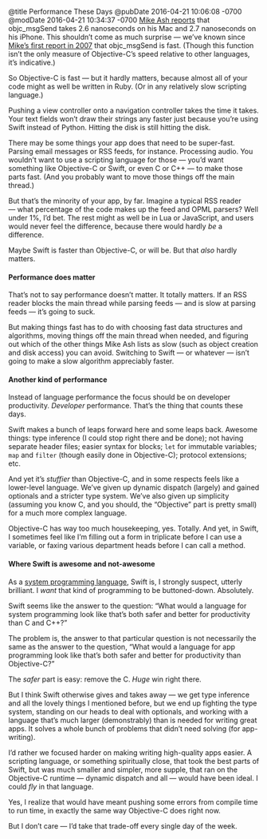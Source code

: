 @title Performance These Days
@pubDate 2016-04-21 10:06:08 -0700
@modDate 2016-04-21 10:34:37 -0700
<a href="https://mikeash.com/pyblog/friday-qa-2016-04-15-performance-comparisons-of-common-operations-2016-edition.html">Mike Ash reports</a> that objc\_msgSend takes 2.6 nanoseconds on his Mac and 2.7 nanoseconds on his iPhone. This shouldn’t come as much surprise — we’ve known since <a href="https://www.mikeash.com/pyblog/performance-comparisons-of-common-operations.html">Mike’s first report in 2007</a> that objc\_msgSend is fast. (Though this function isn’t the only measure of Objective-C’s speed relative to other languages, it’s indicative.)

So Objective-C is fast — but it hardly matters, because almost all of your code might as well be written in Ruby. (Or in any relatively slow scripting language.)

Pushing a view controller onto a navigation controller takes the time it takes. Your text fields won’t draw their strings any faster just because you’re using Swift instead of Python. Hitting the disk is still hitting the disk.

There may be some things your app does that need to be super-fast. Parsing email messages or RSS feeds, for instance. Processing audio. You wouldn’t want to use a scripting language for those — you’d want something like Objective-C or Swift, or even C or C++ — to make those parts fast. (And you probably want to move those things off the main thread.)

But that’s the minority of your app, by far. Imagine a typical RSS reader — what percentage of the code makes up the feed and OPML parsers? Well under 1%, I’d bet. The rest might as well be in Lua or JavaScript, and users would never feel the difference, because there would hardly *be* a difference.

Maybe Swift is faster than Objective-C, or will be. But that *also* hardly matters.

#### Performance does matter

That’s not to say performance doesn’t matter. It totally matters. If an RSS reader blocks the main thread while parsing feeds — and is slow at parsing feeds — it’s going to suck.

But making things fast has to do with choosing fast data structures and algorithms, moving things off the main thread when needed, and figuring out which of the other things Mike Ash lists as slow (such as object creation and disk access) you can avoid. Switching to Swift — or whatever — isn’t going to make a slow algorithm appreciably faster. 

#### Another kind of performance

Instead of language performance the focus should be on developer productivity. *Developer* performance. That’s the thing that counts these days.

Swift makes a bunch of leaps forward here and some leaps back. Awesome things: type inference (I could stop right there and be done); not having separate header files; easier syntax for blocks; `let` for immutable variables; `map` and `filter` (though easily done in Objective-C); protocol extensions; etc.

And yet it’s *stuffier* than Objective-C, and in some respects feels like a lower-level language. We’ve given up dynamic dispatch (largely) and gained optionals and a stricter type system. We’ve also given up simplicity (assuming you know C, and you should, the “Objective” part is pretty small) for a much more complex language.

Objective-C has way too much housekeeping, yes. Totally. And yet, in Swift, I sometimes feel like I’m filling out a form in triplicate before I can use a variable, or faxing various department heads before I can call a method.

#### Where Swift is awesome and not-awesome

As a <a href="https://en.wikipedia.org/wiki/System_programming_language">system programming language</a>, Swift is, I strongly suspect, utterly brilliant. I *want* that kind of programming to be buttoned-down. Absolutely.

Swift seems like the answer to the question: “What would a language for system programming look like that’s both safer and better for productivity than C and C++?”

The problem is, the answer to that particular question is not necessarily the same as the answer to the question, “What would a language for app programming look like that’s both safer and better for productivity than Objective-C?”

The *safer* part is easy: remove the C. *Huge* win right there.

But I think Swift otherwise gives and takes away — we get type inference and all the lovely things I mentioned before, but we end up fighting the type system, standing on our heads to deal with optionals, and working with a language that’s much larger (demonstrably) than is needed for writing great apps. It solves a whole bunch of problems that didn’t need solving (for app-writing).

I’d rather we focused harder on making writing high-quality apps easier. A scripting language, or something spiritually close, that took the best parts of Swift, but was much smaller and simpler, more supple, that ran on the Objective-C runtime — dynamic dispatch and all — would have been ideal. I could *fly* in that language.

Yes, I realize that would have meant pushing some errors from compile time to run time, in exactly the same way Objective-C does right now.

But I don’t care — I’d take that trade-off every single day of the week.
